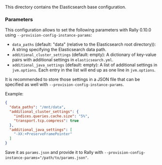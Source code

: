 This directory contains the Elasticsearch base configuration.

### Parameters

This configuration allows to set the following parameters with Rally 0.10.0 using `--provision-config-instance-params`:

* `data_paths` (default: "data" (relative to the Elasticsearch root directory)): A string specifying the Elasticsearch data path.
* `additional_cluster_settings` (default: empty): A dictionary of key-value pairs with additional settings in `elasticsearch.yml`.
* `additional_java_settings` (default: empty): A list of additional settings in `jvm.options`. Each entry in the list will end up as one line in `jvm.options`.

It is recommended to store those settings in a JSON file that can be specified as well with `--provision-config-instance-params`.

Example:

```json
{
  "data_paths": "/mnt/data",
  "additional_cluster_settings": {
    "indices.queries.cache.size": "5%",
    "transport.tcp.compress": true
  },
  "additional_java_settings": [
    "-XX:+PreserveFramePointer"
  ]
}
```

Save it as `params.json` and provide it to Rally with `--provision-config-instance-params="/path/to/params.json"`.
